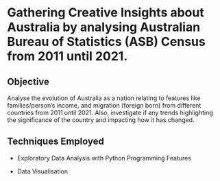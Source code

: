 # Gathering Creative Insights about Australia by analysing Australian Bureau of Statistics (ASB) Census from 2011 until 2021.

## Objective

Analyse the evolution of Australia as a nation relating to features like families/person’s income, and migration (foreign born) from different countries from 2011 until 2021. Also, investigate if any trends highlighting the significance of the country and impacting how it has changed.

## Techniques Employed

- Exploratory Data Analysis with Python Programming Features

- Data Visualisation

